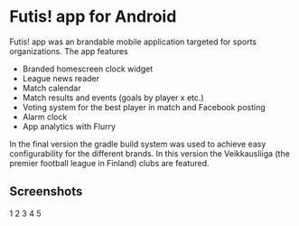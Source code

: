 Futis! app for Android
=======
Futis! app was an brandable mobile application targeted for sports organizations. The app features

 - Branded homescreen clock widget
 - League news reader
 - Match calendar
 - Match results and events (goals by player x etc.)
 - Voting system for the best player in match and Facebook posting
 - Alarm clock
 - App analytics with Flurry


In the final version the gradle build system was used to achieve easy configurability for the different brands. In this version the Veikkausliiga (the premier football league in Finland) clubs are featured.

Screenshots
-------
1
2
3
4
5


